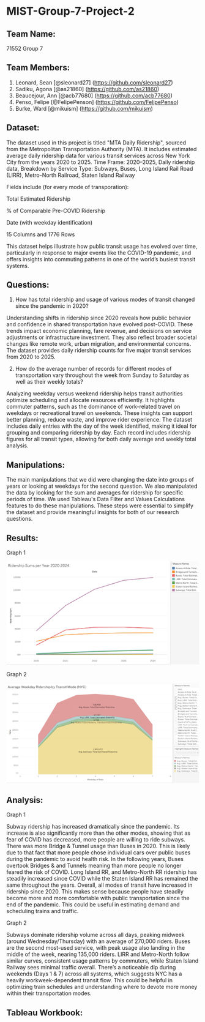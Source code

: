 # MIST-Group-7-Project-2

## Team Name:
71552 Group 7

## Team Members:
1. Leonard, Sean [@sleonard27] (https://github.com/sleonard27)
2. Sadiku, Agona [@as21860] (https://github.com/as21860)
3. Beaucejour, Ann [@acb77680] (https://github.com/acb77680)
4. Penso, Felipe [@FelipePenson] (https://github.com/FelipePenso)
5. Burke, Ward [@mikuism] (https://github.com/mikuism)

## Dataset:

The dataset used in this project is titled "MTA Daily Ridership", sourced from the Metropolitan Transportation Authority (MTA). It includes estimated average daily ridership data for various transit services across New York City from the years 2020 to 2025. Time Frame: 2020–2025, Daily ridership data, Breakdown by Service Type: Subways, Buses, Long Island Rail Road (LIRR), Metro-North Railroad, Staten Island Railway

Fields include (for every mode of transporation):

Total Estimated Ridership

% of Comparable Pre-COVID Ridership

Date (with weekday identification)

15 Columns and 1776 Rows

This dataset helps illustrate how public transit usage has evolved over time, particularly in response to major events like the COVID-19 pandemic, and offers insights into commuting patterns in one of the world’s busiest transit systems.



## Questions:

1. How has total ridership and usage of various modes of transit changed since the pandemic in 2020?

Understanding shifts in ridership since 2020 reveals how public behavior and confidence in shared transportation have evolved post-COVID. These trends impact economic planning,
fare revenue, and decisions on service adjustments or infrastructure investment. They also reflect broader societal changes like remote work, urban migration, and environmental
concerns. The dataset provides daily ridership counts for five major transit services from 2020 to 2025. 

2. How do the average number of records for different modes of transportation vary throughout the week from Sunday to Saturday as well as their weekly totals?

Analyzing weekday versus weekend ridership helps transit authorities optimize scheduling and allocate resources efficiently. It highlights commuter patterns, such as the
dominance of work-related travel on weekdays or recreational travel on weekends. These insights can support better planning, reduce waste, and improve rider experience. The
dataset includes daily entries with the day of the week identified, making it ideal for grouping and comparing ridership by day. Each record includes ridership figures for all
transit types, allowing for both daily average and weekly total analysis.

## Manipulations:

The main manipulations that we did were changing the date into groups of years or looking at weekdays for the second question. We also manipulated the data by looking for the sum and averages for ridership for specific periods of time. We used Tableau's Data Filter and Values Calculations features to do these manipulations. These steps were essential to simplify the dataset and provide meaningful insights for both of our research questions.

## Results:

Graph 1

![Results1](https://github.com/sleonard27/MIST-Group-7-Project-2/blob/main/Picture1.0.png)



Graph 2

![Results2](https://github.com/sleonard27/MIST-Group-7-Project-2/blob/main/Picture2.png)

## Analysis:

Graph 1

Subway ridership has increased dramatically since the pandemic. Its increase is also significantly more than the other modes, showing that as fear of COVID has decreased, more people are willing to ride subways. There was more Bridge & Tunnel usage than Buses in 2020. This is likely due to that fact that more people chose individual cars over public buses during the pandemic to avoid health risk. In the following years, Buses overtook Bridges & and Tunnels meaning than more people no longer feared the risk of COVID. Long Island RR, and Metro-North RR ridership has steadily increased since COVID while the Staten Island RR has remained the same throughout the years. Overall, all modes of transit have increased in ridership since 2020. This makes sense because people have steadily become more and more comfortable with public transportation since the end of the pandemic.
This could be useful in estimating demand and scheduling trains and traffic. 


Graph 2

Subways dominate ridership volume across all days, peaking midweek (around Wednesday/Thursday) with an average of 270,000 riders. Buses are the second most-used service, with peak usage also landing in the middle of the week, nearing 135,000 riders. LIRR and Metro-North follow similar curves, consistent usage patterns by commuters, while Staten Island Railway sees minimal traffic overall. There’s a noticeable dip during weekends (Days 1 & 7) across all systems, which suggests NYC has a heavily workweek-dependent transit flow. This could be helpful in optimizing train schedules and understanding where to devote more money within their transportation modes.


## Tableau Workbook:
